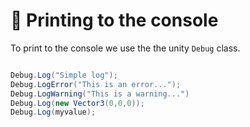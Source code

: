# 📑 Printing to the console

To print to the console we use the the unity `Debug` class.

```csharp

Debug.Log("Simple log");
Debug.LogError("This is an error...");
Debug.LogWarning("This is a warning...")
Debug.Log(new Vector3(0,0,0));
Debug.Log(myvalue);
```

